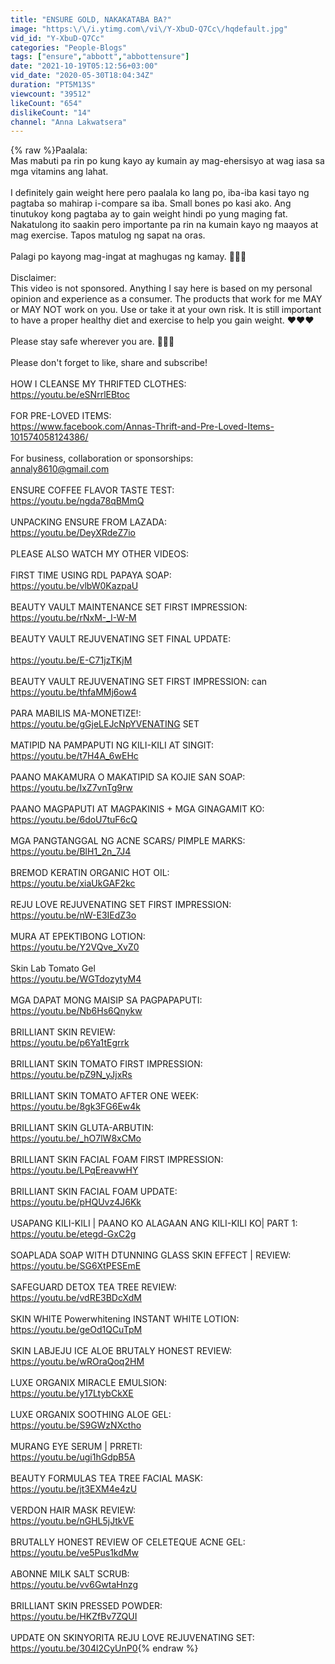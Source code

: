 ```yaml
---
title: "ENSURE GOLD, NAKAKATABA BA?"
image: "https:\/\/i.ytimg.com\/vi\/Y-XbuD-Q7Cc\/hqdefault.jpg"
vid_id: "Y-XbuD-Q7Cc"
categories: "People-Blogs"
tags: ["ensure","abbott","abbottensure"]
date: "2021-10-19T05:12:56+03:00"
vid_date: "2020-05-30T18:04:34Z"
duration: "PT5M13S"
viewcount: "39512"
likeCount: "654"
dislikeCount: "14"
channel: "Anna Lakwatsera"
---
```

{% raw %}Paalala: <br />Mas mabuti pa rin po kung kayo ay kumain ay mag-ehersisyo at wag iasa sa mga vitamins ang lahat. <br /><br />I definitely gain weight here pero paalala ko lang po, iba-iba kasi tayo ng pagtaba so mahirap i-compare sa iba. Small bones po kasi ako. Ang tinutukoy kong pagtaba ay to gain weight hindi po yung maging fat. Nakatulong ito saakin pero importante pa rin na kumain kayo ng maayos at mag exercise. Tapos matulog ng sapat na oras. <br /><br />Palagi po kayong mag-ingat at maghugas ng kamay. 💖💖💖<br /><br />Disclaimer:<br /> This video is not sponsored. Anything I say here is based on my personal opinion and  experience as a consumer. The products that work for me MAY or MAY NOT work on you. Use or take it at your own risk. It is still important to have a proper healthy diet and exercise to help you gain weight. ❤️❤️❤️<br /><br />Please stay safe wherever you are. 💖💖💖<br /><br />Please don't forget to like, share and subscribe!<br /><br />HOW I CLEANSE MY THRIFTED CLOTHES:<br /><a rel="nofollow" target="blank" href="https://youtu.be/eSNrrlEBtoc">https://youtu.be/eSNrrlEBtoc</a><br /><br />FOR PRE-LOVED ITEMS:<br /><a rel="nofollow" target="blank" href="https://www.facebook.com/Annas-Thrift-and-Pre-Loved-Items-101574058124386/">https://www.facebook.com/Annas-Thrift-and-Pre-Loved-Items-101574058124386/</a><br /><br />For business, collaboration or sponsorships:<br />annaly8610@gmail.com<br /><br />ENSURE COFFEE FLAVOR TASTE TEST:<br /><a rel="nofollow" target="blank" href="https://youtu.be/ngda78qBMmQ">https://youtu.be/ngda78qBMmQ</a><br /> <br />UNPACKING ENSURE FROM LAZADA:<br /><a rel="nofollow" target="blank" href="https://youtu.be/DeyXRdeZ7io">https://youtu.be/DeyXRdeZ7io</a><br /><br />PLEASE ALSO WATCH MY OTHER VIDEOS: <br /><br />FIRST TIME USING RDL PAPAYA SOAP:<br /><a rel="nofollow" target="blank" href="https://youtu.be/vlbW0KazpaU">https://youtu.be/vlbW0KazpaU</a><br /><br />BEAUTY VAULT MAINTENANCE SET FIRST IMPRESSION:<br /><a rel="nofollow" target="blank" href="https://youtu.be/rNxM-_I-W-M">https://youtu.be/rNxM-_I-W-M</a><br /><br />BEAUTY VAULT REJUVENATING SET FINAL UPDATE:<br /><br /><a rel="nofollow" target="blank" href="https://youtu.be/E-C71jzTKjM">https://youtu.be/E-C71jzTKjM</a><br /><br />BEAUTY VAULT REJUVENATING SET FIRST IMPRESSION: can<br /><a rel="nofollow" target="blank" href="https://youtu.be/thfaMMj6ow4">https://youtu.be/thfaMMj6ow4</a><br /><br />PARA MABILIS MA-MONETIZE!:<br /><a rel="nofollow" target="blank" href="https://youtu.be/gGjeLEJcNpYVENATING">https://youtu.be/gGjeLEJcNpYVENATING</a> SET<br /><br />MATIPID NA PAMPAPUTI NG KILI-KILI AT SINGIT:<br /><a rel="nofollow" target="blank" href="https://youtu.be/t7H4A_6wEHc">https://youtu.be/t7H4A_6wEHc</a><br /><br />PAANO MAKAMURA O MAKATIPID SA KOJIE SAN SOAP:<br /><a rel="nofollow" target="blank" href="https://youtu.be/IxZ7vnTg9rw">https://youtu.be/IxZ7vnTg9rw</a><br /><br />PAANO MAGPAPUTI AT MAGPAKINIS + MGA GINAGAMIT KO: <br /><a rel="nofollow" target="blank" href="https://youtu.be/6doU7tuF6cQ">https://youtu.be/6doU7tuF6cQ</a><br /><br />MGA PANGTANGGAL NG ACNE SCARS/ PIMPLE MARKS:<br /><a rel="nofollow" target="blank" href="https://youtu.be/BlH1_2n_7J4">https://youtu.be/BlH1_2n_7J4</a><br /><br />BREMOD KERATIN ORGANIC HOT OIL:<br /><a rel="nofollow" target="blank" href="https://youtu.be/xiaUkGAF2kc">https://youtu.be/xiaUkGAF2kc</a><br /><br />REJU LOVE REJUVENATING SET FIRST IMPRESSION:<br /><a rel="nofollow" target="blank" href="https://youtu.be/nW-E3IEdZ3o">https://youtu.be/nW-E3IEdZ3o</a><br /><br />MURA AT EPEKTIBONG LOTION:<br /><a rel="nofollow" target="blank" href="https://youtu.be/Y2VQve_XvZ0">https://youtu.be/Y2VQve_XvZ0</a><br /><br />Skin Lab Tomato Gel<br /><a rel="nofollow" target="blank" href="https://youtu.be/WGTdozytyM4">https://youtu.be/WGTdozytyM4</a><br /><br />MGA DAPAT MONG MAISIP SA PAGPAPAPUTI:<br /><a rel="nofollow" target="blank" href="https://youtu.be/Nb6Hs6Qnykw">https://youtu.be/Nb6Hs6Qnykw</a><br /><br />BRILLIANT SKIN REVIEW: <br /><a rel="nofollow" target="blank" href="https://youtu.be/p6Ya1tEgrrk">https://youtu.be/p6Ya1tEgrrk</a><br /><br />BRILLIANT SKIN TOMATO FIRST IMPRESSION: <br /><a rel="nofollow" target="blank" href="https://youtu.be/pZ9N_yJjxRs">https://youtu.be/pZ9N_yJjxRs</a><br /><br />BRILLIANT SKIN TOMATO AFTER ONE WEEK: <br /><a rel="nofollow" target="blank" href="https://youtu.be/8gk3FG6Ew4k">https://youtu.be/8gk3FG6Ew4k</a><br /><br />BRILLIANT SKIN GLUTA-ARBUTIN:<br /><a rel="nofollow" target="blank" href="https://youtu.be/_hO7lW8xCMo">https://youtu.be/_hO7lW8xCMo</a><br /><br />BRILLIANT SKIN FACIAL FOAM FIRST IMPRESSION:<br /><a rel="nofollow" target="blank" href="https://youtu.be/LPqEreavwHY">https://youtu.be/LPqEreavwHY</a><br /><br />BRILLIANT SKIN FACIAL FOAM UPDATE:<br /><a rel="nofollow" target="blank" href="https://youtu.be/pHQUvz4J6Kk">https://youtu.be/pHQUvz4J6Kk</a><br /><br />USAPANG KILI-KILI | PAANO KO ALAGAAN ANG KILI-KILI KO| PART 1:<br /><a rel="nofollow" target="blank" href="https://youtu.be/etegd-GxC2g">https://youtu.be/etegd-GxC2g</a><br /><br />SOAPLADA SOAP WITH DTUNNING GLASS SKIN EFFECT | REVIEW: <br /><a rel="nofollow" target="blank" href="https://youtu.be/SG6XtPESEmE">https://youtu.be/SG6XtPESEmE</a><br /><br />SAFEGUARD DETOX TEA TREE REVIEW: <br /><a rel="nofollow" target="blank" href="https://youtu.be/vdRE3BDcXdM">https://youtu.be/vdRE3BDcXdM</a><br /><br />SKIN WHITE Powerwhitening INSTANT WHITE LOTION: <br /><a rel="nofollow" target="blank" href="https://youtu.be/geOd1QCuTpM">https://youtu.be/geOd1QCuTpM</a><br /><br />SKIN LABJEJU ICE ALOE BRUTALY HONEST REVIEW:<br /><a rel="nofollow" target="blank" href="https://youtu.be/wROraQoq2HM">https://youtu.be/wROraQoq2HM</a><br /><br />LUXE ORGANIX MIRACLE EMULSION:<br /><a rel="nofollow" target="blank" href="https://youtu.be/y17LtybCkXE">https://youtu.be/y17LtybCkXE</a><br /><br />LUXE ORGANIX SOOTHING ALOE GEL:<br /><a rel="nofollow" target="blank" href="https://youtu.be/S9GWzNXctho">https://youtu.be/S9GWzNXctho</a><br /><br />MURANG EYE SERUM | PRRETI:<br /><a rel="nofollow" target="blank" href="https://youtu.be/ugi1hGdpB5A">https://youtu.be/ugi1hGdpB5A</a><br /><br />BEAUTY FORMULAS TEA TREE FACIAL MASK:<br /><a rel="nofollow" target="blank" href="https://youtu.be/jt3EXM4e4zU">https://youtu.be/jt3EXM4e4zU</a><br /><br />VERDON HAIR MASK REVIEW:<br /><a rel="nofollow" target="blank" href="https://youtu.be/nGHL5jJtkVE">https://youtu.be/nGHL5jJtkVE</a><br /><br />BRUTALLY HONEST REVIEW OF CELETEQUE ACNE GEL:<br /><a rel="nofollow" target="blank" href="https://youtu.be/ve5Pus1kdMw">https://youtu.be/ve5Pus1kdMw</a><br /><br />ABONNE MILK SALT SCRUB:<br /><a rel="nofollow" target="blank" href="https://youtu.be/vv6GwtaHnzg">https://youtu.be/vv6GwtaHnzg</a><br /><br />BRILLIANT SKIN PRESSED POWDER:<br /><a rel="nofollow" target="blank" href="https://youtu.be/HKZfBv7ZQUI">https://youtu.be/HKZfBv7ZQUI</a><br /><br />UPDATE ON SKINYORITA REJU LOVE REJUVENATING SET:<br /><a rel="nofollow" target="blank" href="https://youtu.be/304l2CyUnP0">https://youtu.be/304l2CyUnP0</a>{% endraw %}
